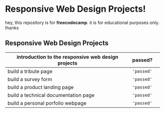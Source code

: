 # Responsive Web Design Projects!

hey, this repository is for **freecodecamp**. it is for educational purposes only. thanks


## Responsive Web Design Projects


| introduction to the responsive web design projects               |passed?					 |                      |
|----------------|-------------------------------|-----------------------------|
|build a tribute page |`'passed'`            |         |
|build a survey form |`'passed'`             |          |
|build a product landing page|`'passed'` ||
|build a technical documentation page |`'passed'`            |         |
|build a personal porfolio webpage |`'passed'`            |         |

